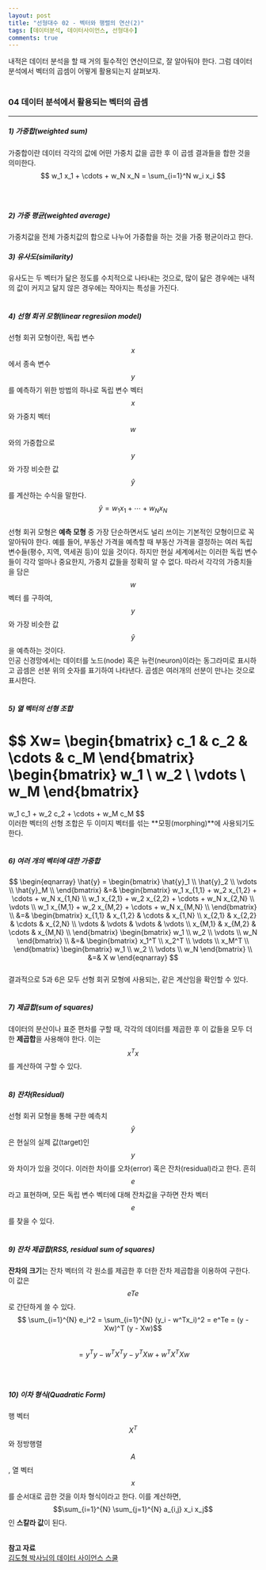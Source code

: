 ```yaml
---
layout: post
title: "선형대수 02 - 벡터와 행렬의 연산(2)"
tags: [데이터분석, 데이터사이언스, 선형대수]
comments: true
---
```

내적은 데이터 분석을 할 때 거의 필수적인 연산이므로, 잘 알아둬야 한다. 그럼 데이터 분석에서 벡터의 곱셈이 어떻게 활용되는지 살펴보자.<br />
<br />

### 04 데이터 분석에서 활용되는 벡터의 곱셈
- - -
##### 1) 가중합(weighted sum)
가중합이란 데이터 각각의 값에 어떤 가중치 값을 곱한 후 이 곱셈 결과들을 합한 것을 의미한다.<br />
$$ w_1 x_1 + \cdots + w_N x_N = \sum_{i=1}^N w_i x_i $$<br />
<br />

##### 2) 가중 평균(weighted average)
가중치값을 전체 가중치값의 합으로 나누어 가중합을 하는 것을 가중 평균이라고 한다.<br />

##### 3) 유사도(similarity)
유사도는 두 벡터가 닮은 정도를 수치적으로 나타내는 것으로, 많이 닮은 경우에는 내적의 값이 커지고 닮지 않은 경우에는 작아지는 특성을 가진다.<br />
<br />

##### 4) 선형 회귀 모형(linear regresiion model)
선형 회귀 모형이란, 독립 변수 $$x$$에서 종속 변수 $$y$$를 예측하기 위한 방법의 하나로 독립 변수 벡터 $$x$$와 가중치 벡터 $$w$$와의 가중합으로 $$y$$와 가장 비슷한 값 $$\hat{y}$$를 계산하는 수식을 말한다.<br />
$$\hat{y} = w_1 x_1 + \cdots + w_N x_N$$<br />
선형 회귀 모형은 **예측 모형** 중 가장 단순하면서도 널리 쓰이는 기본적인 모형이므로 꼭 알아둬야 한다. 예를 들어, 부동산 가격을 예측할 때 부동산 가격을 결정하는 여러 독립 변수들(평수, 지역, 역세권 등)이 있을 것이다. 하지만 현실 세계에서는 이러한 독립 변수들이 각각 얼마나 중요한지, 가중치 값들을 정확히 알 수 없다. 따라서 각각의 가중치들을 담은 $$w$$ 벡터 를 구하여, $$y$$와 가장 비슷한 값 $$\hat{y}$$을 예측하는 것이다.<br />
인공 신경망에서는 데이터를 노드(node) 혹은 뉴런(neuron)이라는 동그라미로 표시하고 곱셈은 선분 위의 숫자를 표기하여 나타낸다. 곱셈은 여러개의 선분이 만나는 것으로 표시한다.<br />
<br />

##### 5) 열 벡터의 선형 조합
$$ Xw=
\begin{bmatrix}
c_1 & c_2 & \cdots & c_M
\end{bmatrix}
\begin{bmatrix}
w_1 \\ w_2 \\ \vdots \\ w_M
\end{bmatrix}
=
w_1 c_1 + w_2 c_2 + \cdots + w_M c_M $$<br />
이러한 벡터의 선형 조합은 두 이미지 벡터를 섞는 **모핑(morphing)**에 사용되기도 한다.
<br />
<br />

##### 6) 여러 개의 벡터에 대한 가중합
$$
\begin{eqnarray}
\hat{y} = 
\begin{bmatrix}
\hat{y}_1 \\
\hat{y}_2 \\
\vdots \\
\hat{y}_M \\
\end{bmatrix}
&=& 
\begin{bmatrix}
w_1 x_{1,1} + w_2 x_{1,2} + \cdots + w_N x_{1,N} \\
w_1 x_{2,1} + w_2 x_{2,2} + \cdots + w_N x_{2,N} \\
\vdots  \\
w_1 x_{M,1} + w_2 x_{M,2} + \cdots + w_N x_{M,N} \\
\end{bmatrix}
\\
&=& 
\begin{bmatrix}
x_{1,1} & x_{1,2} & \cdots & x_{1,N} \\
x_{2,1} & x_{2,2} & \cdots & x_{2,N} \\
\vdots  & \vdots  & \vdots & \vdots \\
x_{M,1} & x_{M,2} & \cdots & x_{M,N} \\
\end{bmatrix}
\begin{bmatrix}
w_1 \\ w_2 \\ \vdots \\ w_N
\end{bmatrix}
\\
&=& 
\begin{bmatrix}
x_1^T \\
x_2^T \\
\vdots \\
x_M^T \\
\end{bmatrix}
\begin{bmatrix}
w_1 \\ w_2 \\ \vdots \\ w_N
\end{bmatrix}
\\
&=& X w 
\end{eqnarray}
$$<br />
결과적으로 5과 6은 모두 선형 회귀 모형에 사용되는, 같은 계산임을 확인할 수 있다.<br />
<br />

##### 7) 제곱합(sum of squares)
데이터의 분산이나 표준 편차를 구할 때, 각각의 데이터를 제곱한 후 이 값들을 모두 더한 **제곱합**을 사용해야 한다. 이는 $$x^Tx$$를 계산하여 구할 수 있다.<br />
<br />

##### 8) 잔차(Residual)
선형 회귀 모형을 통해 구한 예측치 $$\hat{y}$$은 현실의 실제 값(target)인 $$y$$와 차이가 있을 것이다. 이러한 차이를 오차(error) 혹은 잔차(residual)라고 한다. 흔히 $$e$$라고 표현하며, 모든 독립 변수 벡터에 대해 잔차값을 구하면 잔차 벡터 $$e$$를 찾을 수 있다.<br /> 
<br />

##### 9) 잔차 제곱합(RSS, residual sum of squares)
**잔차의 크기**는 잔차 벡터의 각 원소를 제곱한 후 더한 잔차 제곱합을 이용하여 구한다. 이 값은 $$eTe$$로 간단하게 쓸 수 있다.<br />
$$ \sum_{i=1}^{N} e_i^2 = \sum_{i=1}^{N} (y_i - w^Tx_i)^2 = e^Te =  (y - Xw)^T (y - Xw)$$<br />
$$= y^Ty - w^TX^Ty - y^TXw + w^TX^TXw $$<br />
<br />

##### 10) 이차 형식(Quadratic Form)
행 벡터 $$X^T$$와 정방행렬 $$A$$, 열 벡터 $$x$$를 순서대로 곱한 것을 이차 형식이라고 한다. 이를 계산하면, $$\sum_{i=1}^{N} \sum_{j=1}^{N} a_{i,j} x_i x_j$$인 **스칼라 값**이 된다.<br />
<br />

**참고 자료**<br />
[김도형 박사님의 데이터 사이언스 스쿨](www.datascienceschool.net)<br />

